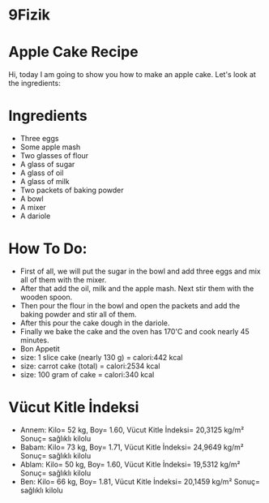 # 9Fizik

# Apple Cake Recipe
Hi, today I am going to show you how to make an apple cake. 
Let's look at the ingredients:
# Ingredients
* Three eggs
* Some apple mash
* Two glasses of flour
* A glass of sugar
* A glass of oil
* A glass of milk
* Two packets of baking powder
* A bowl 
* A mixer
* A dariole

# How To Do:
* First of all, we will put the sugar in the bowl and add three eggs and mix all of them with the mixer.
* After that add the oil, milk and the apple mash. Next stir them with the wooden spoon.
* Then pour the flour in the bowl and open the packets and add the baking powder and stir all of them.
* After this pour the cake dough in the dariole.
* Finally we bake the cake and the oven has 170'C and cook nearly 45 minutes.
* Bon Appetit
* size: 1 slice cake (nearly 130 g) = calori:442 kcal
* size: carrot cake (total) = calori:2534 kcal
* size: 100 gram of cake = calori:340 kcal

# Vücut Kitle İndeksi
* Annem: Kilo= 52 kg, Boy= 1.60, Vücut Kitle İndeksi= 20,3125 kg/m² Sonuç= sağlıklı kilolu
* Babam: Kilo= 73 kg, Boy= 1.71, Vücut Kitle İndeksi= 24,9649 kg/m² Sonuç= sağlıklı kilolu
* Ablam: Kilo= 50 kg, Boy= 1.60, Vücut Kitle İndeksi= 19,5312 kg/m² Sonuç= sağlıklı kilolu
* Ben: Kilo= 66 kg, Boy= 1.81, Vücut Kitle İndeksi= 20,1459 kg/m² Sonuç= sağlıklı kilolu

